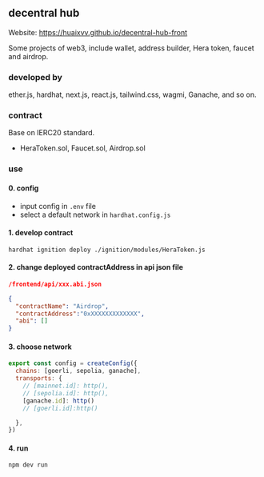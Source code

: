 ## decentral hub 

Website: https://huaixvv.github.io/decentral-hub-front

Some projects of web3, include wallet, address builder, Hera token, faucet and airdrop.

### developed by
ether.js, hardhat, next.js, react.js, tailwind.css, wagmi, Ganache, and so on.

### contract
Base on IERC20 standard. 
- HeraToken.sol, Faucet.sol, Airdrop.sol
  
### use

#### 0. config
- input config in ```.env``` file 
- select a default network in ```hardhat.config.js```

#### 1. develop contract
``` shell
hardhat ignition deploy ./ignition/modules/HeraToken.js 
```

#### 2. change deployed contractAddress in api json file

```json
/frontend/api/xxx.abi.json

{
  "contractName": "Airdrop",
  "contractAddress":"0xXXXXXXXXXXXXX",
  "abi": []
}
```

#### 3. choose network
```javascript
export const config = createConfig({
  chains: [goerli, sepolia, ganache],
  transports: {
    // [mainnet.id]: http(),
    // [sepolia.id]: http(),
    [ganache.id]: http()
    // [goerli.id]:http()

  },
})
```

#### 4. run

```npm dev run```





